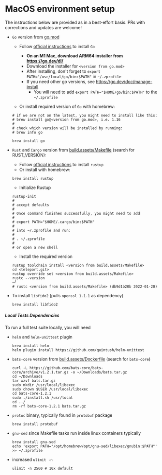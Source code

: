 # MacOS environment setup

The instructions below are provided as in a best-effort basis.
PRs with corrections and updates are welcome!

* `Go` version from
  [go.mod](https://github.com/gravitational/teleport/blob/master/go.mod#L3)
  
  * Follow [official instructions](https://go.dev/doc/install) to install `Go`
    * **On an M1 Mac, download ARM64 installer from https://go.dev/dl/**
    * Download the installer for `<version from go.mod>`  
    * After installing, don't forget to `export PATH="/usr/local/go/bin:$PATH"` in `~/.zprofile`
    * If you need other go versions, see https://go.dev/doc/manage-install
      * You will need to add `export PATH="$HOME/go/bin:$PATH"` to the `~/.zprofile`

  * Or install required version of `Go` with homebrew:

  ```shell
  # if we are not on the latest, you might need to install like this:
  # brew install go@<version from go.mod>, i.e. 1.16
  #
  # check which version will be installed by running:
  # brew info go
  
  brew install go
  ````

* `Rust` and `Cargo` version from
  [build.assets/Makefile](https://github.com/gravitational/teleport/blob/master/build.assets/Makefile#L21)
  (search for RUST_VERSION):

  * Follow [official instructions](https://www.rust-lang.org/tools/install) to install `rustup`
  *  Or install with homebrew:
  
  ```shell
  brew install rustup
  ```
  
  * Initialize Rustup
  
  ```shell
  rustup-init
  #
  # accept defaults
  #
  # Once command finishes successfully, you might need to add
  # 
  # export PATH="$HOME/.cargo/bin:$PATH"
  # 
  # into ~/.zprofile and run:
  # 
  # . ~/.zprofile
  # 
  # or open a new shell
  ```
  
  * Install the required version
  
  ```shell
  rustup toolchain install <version from build.assets/Makefile>
  cd <teleport.git>
  rustup override set <version from build.assets/Makefile>
  rustc --version                                                                                                                                                                  ─╯
  # rustc <version from build.assets/Makefile> (db9d1b20b 2022-01-20)
  ```

* To install `libfido2` (pulls `openssl 1.1.1` as dependency)
 
  ```shell
  brew install libfido2
  ```

##### Local Tests Dependencies
 
To run a full test suite locally, you will need

* `helm` and `helm-unittest` plugin
 
  ```shell
  brew install helm
  helm plugin install https://github.com/quintush/helm-unittest
  ```
  
* `bats-core` version from [build.assets/Dockerfile](https://github.com/gravitational/teleport/blob/master/build.assets/Dockerfile#L183) (search for `bats-core`)

  ```shell
  curl -L https://github.com/bats-core/bats-core/archive/v1.2.1.tar.gz -o ~/Downloads/bats.tar.gz
  cd ~/Downloads
  tar xzvf bats.tar.gz
  sudo mkdir /usr/local/libexec
  sudo chown $USER /usr/local/libexec
  cd bats-core-1.2.1
  sudo ./install.sh /usr/local
  cd ../
  rm -rf bats-core-1.2.1 bats.tar.gz
  ```

* `protoc` binary, typically found in `protobuf` package 

  ```shell
  brew install protobuf
  ```

* `gnu-sed` since Makefile tasks run inside linux containers typically

  ```shell
  brew install gnu-sed
  echo 'export PATH="/opt/homebrew/opt/gnu-sed/libexec/gnubin:$PATH"' >> ~/.zprofile
  ```
  
* increased `ulimit -n`
  
  ```shell
  ulimit -n 2560 # 10x default
  ```
